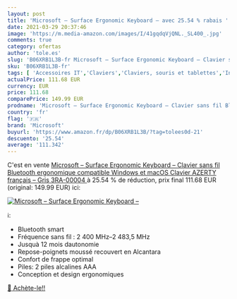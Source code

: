 ```yaml
---
layout: post
title: 'Microsoft – Surface Ergonomic Keyboard – avec 25.54 % rabais '
date: 2021-03-29 20:37:46
image: 'https://m.media-amazon.com/images/I/41gqdqVjQNL._SL400_.jpg'
comments: true
category: ofertas
author: 'tole.es'
slug: 'B06XRB1L3B-fr Microsoft – Surface Ergonomic Keyboard – Clavier sans fil...'
sku: 'B06XRB1L3B-fr'
tags: [ 'Accessoires IT','Claviers','Claviers, souris et tablettes','Informatique','microsoft', ]
actualPrice: 111.68 EUR
currency: EUR
price: 111.68
comparePrice: 149.99 EUR
prodname: 'Microsoft – Surface Ergonomic Keyboard – Clavier sans fil Bluetooth ergonomique compatible Windows et macOS  Clavier AZERTY français  – Gris  3RA-00004 '
country: 'fr'
flag: '🇫🇷'
brand: 'Microsoft'
buyurl: 'https://www.amazon.fr/dp/B06XRB1L3B/?tag=tolees0d-21'
descuento: '25.54'
average: '111.342'
---
```


C'est en vente [Microsoft – Surface Ergonomic Keyboard – Clavier sans fil Bluetooth ergonomique compatible Windows et macOS  Clavier AZERTY français  – Gris  3RA-00004 ](https://www.amazon.fr/dp/B06XRB1L3B/?tag=tolees0d-21)  à  25.54 % de réduction, prix final  111.68 EUR (original: 149.99 EUR) ici:

[![Microsoft – Surface Ergonomic Keyboard –](https://m.media-amazon.com/images/I/41gqdqVjQNL._SL400_.jpg)](https://www.amazon.fr/dp/B06XRB1L3B/?tag=tolees0d-21)

ℹ️:

- Bluetooth smart
- Fréquence sans fil : 2 400 MHz–2 483,5 MHz
- Jusquà 12 mois dautonomie
- Repose-poignets moussé recouvert en Alcantara
- Confort de frappe optimal
- Piles: 2 piles alcalines AAA
- Conception et design ergonomiques

[🛒 Achète-le!!](https://www.amazon.fr/dp/B06XRB1L3B/?tag=tolees0d-21)
